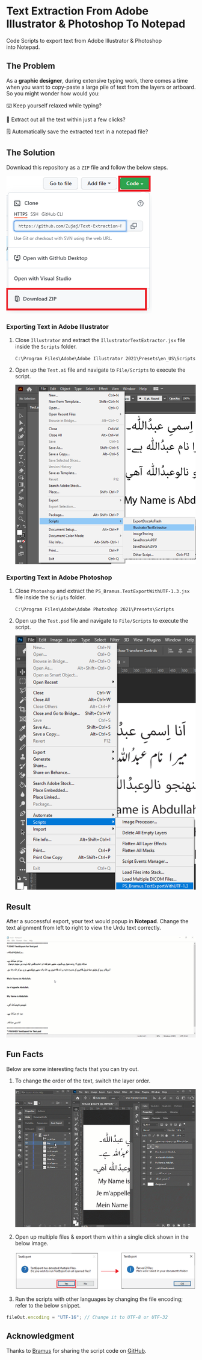 
# Text Extraction From Adobe Illustrator & Photoshop To Notepad

Code Scripts to export text from Adobe Illustrator & Photoshop into Notepad.

## The Problem

As a **graphic designer**, during extensive typing work, there comes a time when you want to copy-paste a large pile of text from the layers or artboard. So you might wonder how would you:

⌨️ Keep yourself relaxed while typing?

📝 Extract out all the text within just a few clicks?

🗒️ Automatically save the extracted text in a notepad file?

## The Solution

Download this repository as a `ZIP` file and follow the below steps.

   ![Download ZIP](Screenshots/DownloadZip.png)

### Exporting Text in Adobe Illustrator

1. Close `Illustrator` and extract the `IllustratorTextExtractor.jsx` file inside the `Scripts` folder.

    `C:\Program Files\Adobe\Adobe Illustrator 2021\Presets\en_US\Scripts`

2. Open up the `Test.ai` file and navigate to `File/Scripts` to execute the script.

    ![Script Navigation in Adobe Illustrator](Screenshots/IllustratorScriptNavigation.png)
  
### Exporting Text in Adobe Photoshop

1. Close `Photoshop` and extract the `PS_Bramus.TextExportWithUTF-1.3.jsx` file inside the `Scripts` folder.

    `C:\Program Files\Adobe\Adobe Photoshop 2021\Presets\Scripts`

2. Open up the `Test.psd` file and navigate to `File/Scripts` to execute the script.

    ![Script Navigation in Adobe Illustrator](Screenshots/PhotoshopScriptNavigation.png)

## Result

After a successful export, your text would popup in **Notepad**. Change the text alignment from left to right to view the Urdu text correctly.

![Changing Text Alignment in Notepad](Screenshots/NotepadTextAlignment.gif)

## Fun Facts

Below are some interesting facts that you can try out.

1. To change the order of the text, switch the layer order.

    ![Layer Switching in Adobe Illustrator & Photoshop](Screenshots/LayerSwitching.gif)

2. Open up multiple files & export them within a single click shown in the below image.

    ![Multiple File Support](Screenshots/MultipleFileSupport.png)

3. Run the scripts with other languages by changing the file encoding; refer to the below snippet.

```jsx
fileOut.encoding = "UTF-16"; // Change it to UTF-8 or UTF-32
```

## Acknowledgment

Thanks to [Bramus](https://www.bram.us/2008/10/30/ps_bramustextconvert-psd2txt-and-txt2psd-for-the-masses/) for sharing the script code on [GitHub](https://github.com/bramus/PS_BRAMUS.TextConvert).
